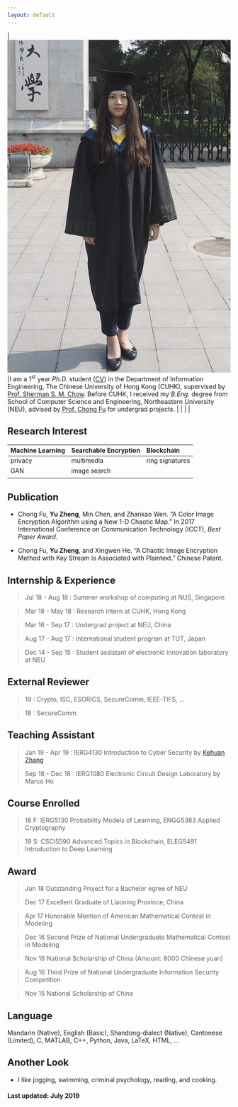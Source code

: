 ```yaml
---
layout: default
---
```


| <img src="/assets/images/me.png" width="900"> |I am a 1<sup>st</sup> year _Ph.D._ student ([CV](https://www.dropbox.com/s/6r26jvh28hkrmuy/resume.pdf?dl=0)) in the Department of Information Engineering, The Chinese University of Hong Kong (CUHK), supervised by [Prof. Sherman S. M. Chow](http://staff.ie.cuhk.edu.hk/~smchow/). Before CUHK, I received my _B.Eng._ degree from School of Computer Science and Engineering, Northeastern University (NEU), advised by [Prof. Chong Fu](https://scholar.google.com/citations?user=xq76xEMAAAAJ&hl=zh-CN) for undergrad projects. | 
|                 |                       |

## Research Interest

| Machine Learning | Searchable Encryption  | Blockchain |
|:-------------|:------------------|:------|
|  privacy     | multimedia        | ring signatures|
|  GAN         | image search      |       |
|              |                   |       |

## Publication

*  Chong Fu, **Yu Zheng**, Min Chen, and Zhankao Wen. “A Color Image Encryption Algorithm using a New 1-D Chaotic Map.” In 2017 International Conference on Communication Technology (ICCT), _Best Paper Award_.

*  Chong Fu, **Yu Zheng**, and Xingwen He. “A Chaotic Image Encryption Method with Key Stream is Associated with Plaintext.” Chinese Patent.

## Internship & Experience

> Jul 18 - Aug 18 : Summer workshop of computing at NUS, Singapore

> Mar 18 - May 18 : Research intern at CUHK, Hong Kong

> Mar 16 - Sep 17 : Undergrad project at NEU, China

> Aug 17 - Aug 17 : International student program at TUT, Japan

> Dec 14 - Sep 15 : Student assistant of electronic innovation laboratory at NEU

## External Reviewer

>   19 : Crypto, ISC, ESORICS, SecureComm, IEEE-TIFS, ...

>   18 : SecureComm

## Teaching Assistant

> Jan 19 - Apr 19 : IERG4130 Introduction to Cyber Security by [Kehuan Zhang](http://personal.ie.cuhk.edu.hk/~khzhang/)

> Sep 18 - Dec 18 : IERG1080 Electronic Circuit Design Laboratory by Marco Ho

## Course Enrolled

>18 F: IERG5130 Probability Models of Learning, ENGG5383 Applied Cryptography

>19 S: CSCI5590 Advanced Topics in Blockchain, ELEG5491 Introduction to Deep Learning

## Award

> Jun 18 Outstanding Project for a Bachelor egree of NEU 

> Dec 17 Excellent Graduate of Liaoning Province, China

> Apr 17 Honorable Mention of American Mathematical Contest in 
Modeling

> Dec 16 Second Prize of National Undergraduate Mathematical Contest in Modeling 

> Nov 16 National Scholarship of China (Amount: 8000 Chinese yuan)

> Aug 16 Third Prize of National Undergraduate Information Security Competition 

> Nov 15 National Scholarship of China

## Language

Mandarin (Native), English (Basic), 
Shandong-dialect (Native), Cantonese (Limited), C, MATLAB, C++, Python, Java, LaTeX, HTML, ...

## Another Look
-	I like jogging, swimming, criminal psychology, reading, and cooking.

#### Last updated: July 2019

